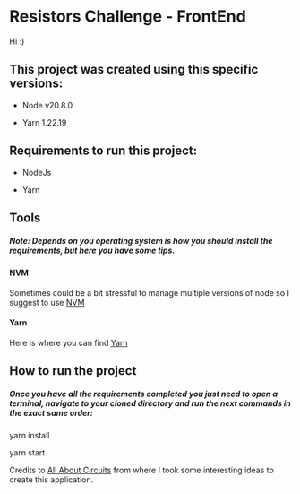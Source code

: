# Resistors Challenge - FrontEnd
Hi :)

## This project was created using this specific versions:

- Node v20.8.0

- Yarn 1.22.19
  

## Requirements to run this project:

- NodeJs

- Yarn

## Tools

##### *Note: Depends on you operating system is how you should install the requirements, but here you have some tips.*

#### NVM

Sometimes could be a bit stressful to manage multiple versions of node so I suggest to use [NVM](https://github.com/nvm-sh/nvm)


#### Yarn

Here is where you can find [Yarn](https://classic.yarnpkg.com/en/docs/install#debian-stable)

## How to run the project

##### Once you have all the requirements completed you just need to open a terminal, navigate to your cloned directory and run the next commands in the exact same order:

  

yarn install

yarn start

  
Credits to [All About Circuits](https://www.allaboutcircuits.com/tools/resistor-color-code-calculator/) from where I took some interesting ideas to create this application.